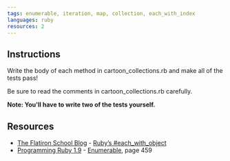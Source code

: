 ```yaml
---
tags: enumerable, iteration, map, collection, each_with_index
languages: ruby
resources: 2
---
```


## Instructions

Write the body of each method in cartoon_collections.rb and make all of
the tests pass!

Be sure to read the comments in cartoon_collections.rb carefully.

**Note: You'll have to write two of the tests yourself.**

## Resources
* [The Flatiron School Blog](http://blog.flatironschool.com/) - [Ruby’s #each_with_object](http://blog.flatironschool.com/post/35154441787/rubys-each-with-object)
* [Programming Ruby 1.9](http://books.flatironschool.com/books/11?page=459) - [Enumerable](http://books.flatironschool.com/books/11?page=459), page 459
